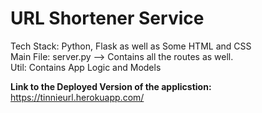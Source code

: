 # URL Shortener Service
Tech Stack: Python, Flask as well as Some HTML and CSS  
Main File: server.py --> Contains all the routes as well.   
Util: Contains App Logic and Models

**Link to the Deployed Version of the applicstion:**  
https://tinnieurl.herokuapp.com/